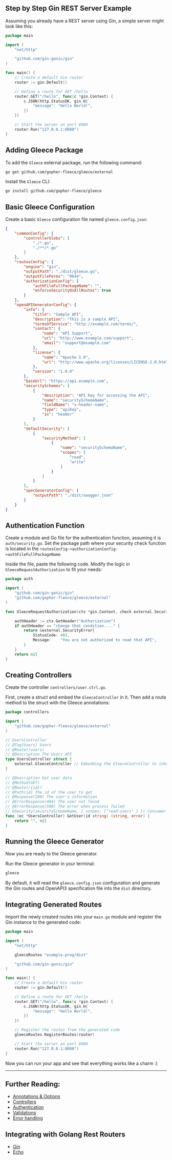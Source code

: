 ## Step by Step Gin REST Server Example

Assuming you already have a REST server using Gin, a simple server might look like this:
```go
package main

import (
    "net/http"

    "github.com/gin-gonic/gin"
)

func main() {
    // Create a default Gin router
    router := gin.Default()

    // Define a route for GET /hello
    router.GET("/hello", func(c *gin.Context) {
        c.JSON(http.StatusOK, gin.H{
            "message": "Hello World!",
        })
    })

    // Start the server on port 8080
    router.Run("127.0.0.1:8080")
}
```

## Adding Gleece Package

To add the `Gleece` external package, run the following command:

```bash
go get github.com/gopher-fleece/gleece/external
```

Install the `Gleece` CLI:

```bash
go install github.com/gopher-fleece/gleece
```

## Basic Gleece Configuration

Create a basic `Gleece` configuration file named `gleece.config.json`:
```json
{
	"commonConfig": {
		"controllerGlobs": [
			"./*.go",
			"./**/*.go"
		]
	},
	"routesConfig": {
		"engine": "gin",
		"outputPath": "./dist/gleece.go",
		"outputFilePerms": "0644",
		"authorizationConfig": {
			"authFileFullPackageName": "",
			"enforceSecurityOnAllRoutes": true
		}
	},
	"openAPIGeneratorConfig": {
		"info": {
			"title": "Sample API",
			"description": "This is a sample API",
			"termsOfService": "http://example.com/terms/",
			"contact": {
				"name": "API Support",
				"url": "http://www.example.com/support",
				"email": "support@example.com"
			},
			"license": {
				"name": "Apache 2.0",
				"url": "http://www.apache.org/licenses/LICENSE-2.0.html"
			},
			"version": "1.0.0"
		},
		"baseUrl": "https://api.example.com",
		"securitySchemes": [
			{
				"description": "API Key for accessing the API",
				"name": "securitySchemaName",
				"fieldName": "x-header-name",
				"type": "apiKey",
				"in": "header"
			}
		],
		"defaultSecurity": [
			{
				"securityMethod": [
					{
						"name": "securitySchemaName",
						"scopes": [
							"read",
							"write"
						]
					}
				]
			}
		],
		"specGeneratorConfig": {
			"outputPath": "./dist/swagger.json"
		}
	}
}
```

## Authentication Function

Create a module and Go file for the authentication function, assuming it is `auth/security.go`. Set the package path where your security check function is located in the `routesConfig->authorizationConfig->authFileFullPackageName`.

Inside the file, paste the following code. Modify the logic in `GleeceRequestAuthorization` to fit your needs:

```go
package auth

import (
	"github.com/gin-gonic/gin"
	"github.com/gopher-fleece/gleece/external"
)

func GleeceRequestAuthorization(ctx *gin.Context, check external.SecurityCheck) *external.SecurityError {

	authHeader := ctx.GetHeader("Authorization")
	if authHeader == "change that condition...." {
		return &external.SecurityError{
			StatusCode: 403,
			Message:    "You are not authorized to read that API",
		}
	}
	return nil
}
```

## Creating Controllers

Create the controller `controllers/user.ctrl.go`.

First, create a struct and embed the `GleeceController` in it. Then add a route method to the struct with the Gleece annotations:

```go
package controllers

import (
	"github.com/gopher-fleece/gleece/external"
)

// UsersController
// @Tag(Users) Users
// @Route(/users)
// @Description The Users API
type UsersController struct {
	external.GleeceController // Embedding the GleeceController to inherit its methods
}

// @Description Get user data
// @Method(GET)
// @Route(/{id})
// @Path(id) The id of the user to get
// @Response(200) The user's information
// @ErrorResponse(404) The user not found
// @ErrorResponse(500) The error when process failed
// @Security(securitySchemaName, { scopes: ["read:users" ] }) Consumer should pass this security schema
func (ec *UsersController) GetUser(id string) (string, error) {
	return "", nil
}
```

## Running the Gleece Generator

Now you are ready to the Gleece generator.

Run the Gleece generator in your terminal:
```bash
gleece
```

By default, it will read the `gleece.config.json` configuration and generate the Gin routes and OpenAPI3 specification file into the `dist` directory.

## Integrating Generated Routes

Import the newly created routes into your `main.go` module and register the Gin instance to the generated code:

```go
package main

import (
    "net/http"

    gleeceRoutes "example-prog/dist"

    "github.com/gin-gonic/gin"
)

func main() {
    // Create a default Gin router
    router := gin.Default()

    // Define a route for GET /hello
    router.GET("/hello", func(c *gin.Context) {
        c.JSON(http.StatusOK, gin.H{
            "message": "Hello World!",
        })
    })

    // Register the routes from the generated code
    gleeceRoutes.RegisterRoutes(router)

    // Start the server on port 8080
    router.Run("127.0.0.1:8080")
}
```

Now you can run your app and see that everything works like a charm :)

---

## Further Reading:
- [Annotations & Options](./ANNOTATIONS.md)
- [Controllers](./ANNOTATIONS.md)
- [Authentication](./AUTHENTICATION.md)
- [Validations](./VALIDATION.md) 
- [Error handling](./SECURITY.md)

## Integrating with Golang Rest Routers 

- [Gin](./GIN_INTEGRATION.md)
- [Echo](./ECHO_INTEGRATION.md)
